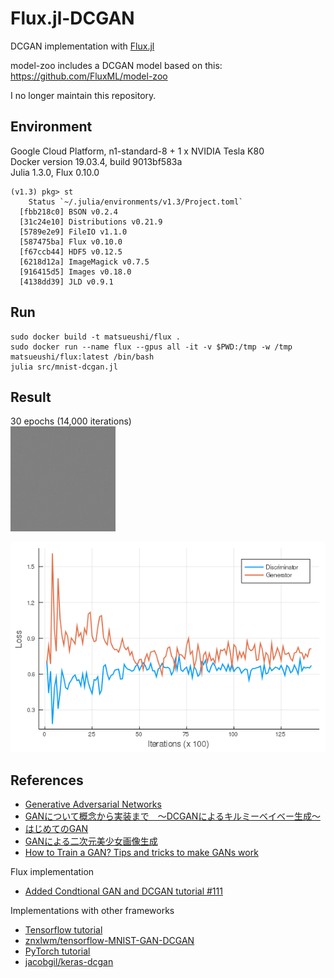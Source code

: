 Flux.jl-DCGAN
=============

DCGAN implementation with [Flux.jl](https://fluxml.ai/Flux.jl/stable/)

model-zoo includes a DCGAN model based on this: https://github.com/FluxML/model-zoo

I no longer maintain this repository.


## Environment
Google Cloud Platform, n1-standard-8 + 1 x NVIDIA Tesla K80  
Docker version 19.03.4, build 9013bf583a  
Julia 1.3.0, Flux 0.10.0

```shell
(v1.3) pkg> st
    Status `~/.julia/environments/v1.3/Project.toml`
  [fbb218c0] BSON v0.2.4
  [31c24e10] Distributions v0.21.9
  [5789e2e9] FileIO v1.1.0
  [587475ba] Flux v0.10.0
  [f67ccb44] HDF5 v0.12.5
  [6218d12a] ImageMagick v0.7.5
  [916415d5] Images v0.18.0
  [4138dd39] JLD v0.9.1
```

## Run
```shell
sudo docker build -t matsueushi/flux . 
sudo docker run --name flux --gpus all -it -v $PWD:/tmp -w /tmp matsueushi/flux:latest /bin/bash
julia src/mnist-dcgan.jl
```

## Result
30 epochs (14,000 iterations)  
![Animation](https://github.com/matsueushi/fluxjl-dcgan/blob/media/media/anim.gif)

![Loss](https://github.com/matsueushi/fluxjl-dcgan/blob/media/media/loss.png)

## References
- [Generative Adversarial Networks](https://arxiv.org/abs/1406.2661)
- [GANについて概念から実装まで　～DCGANによるキルミーベイベー生成～](https://qiita.com/taku-buntu/items/0093a68bfae0b0ff879d)  
- [はじめてのGAN](https://elix-tech.github.io/ja/2017/02/06/gan.html)
- [GANによる二次元美少女画像生成](https://medium.com/@crosssceneofwindff/ganによる二次元美少女画像生成-33047bb586a0)
- [How to Train a GAN? Tips and tricks to make GANs work](https://github.com/soumith/ganhacks)

Flux implementation
- [Added Condtional GAN and DCGAN tutorial #111](https://github.com/FluxML/model-zoo/pull/111)
  
Implementations with other frameworks
 - [Tensorflow tutorial](https://www.tensorflow.org/tutorials/generative/dcgan)
 - [znxlwm/tensorflow-MNIST-GAN-DCGAN](https://github.com/znxlwm/tensorflow-MNIST-GAN-DCGAN)
 - [PyTorch tutorial](https://pytorch.org/tutorials/beginner/dcgan_faces_tutorial.html)
 - [jacobgil/keras-dcgan](https://github.com/jacobgil/keras-dcgan)
